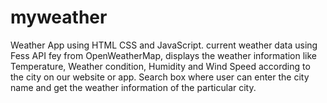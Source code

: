# myweather


Weather App using HTML CSS and JavaScript. current weather data using Fess API fey from OpenWeatherMap, displays the weather information like Temperature,  Weather condition, Humidity and Wind Speed according to the city on our website or app.
Search box where user can enter the city name and get the weather information of the particular city.
